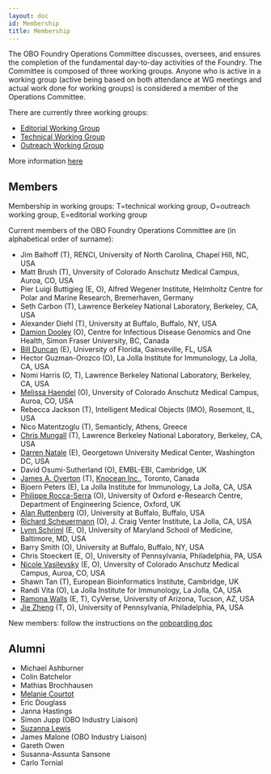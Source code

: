```yaml
---
layout: doc
id: Membership
title: Membership
---
```


The OBO Foundry Operations Committee discusses, oversees, and ensures the completion of the fundamental day-to-day activities of the Foundry. The Committee is composed of three working groups. Anyone who is active in a working group (active being based on both attendance at WG meetings and actual work done for working groups) is considered a member of the Operations Committee.

There are currently three working groups:

- [Editorial Working Group](EditorialWG.html)
- [Technical Working Group](TechnicalWG.html)
- [Outreach Working Group](OutreachWG.html)

More information [here](/docs/OperationsCommittee.html)

## Members

Membership in working groups: T=technical working group, O=outreach working group, E=editorial working group

Current members of the OBO Foundry Operations Committee are (in alphabetical order of surname):

- Jim Balhoff (T), RENCI, University of North Carolina, Chapel Hill, NC, USA
- Matt Brush (T), Unversity of Colorado Anschutz Medical Campus, Auroa, CO, USA
- Pier Luigi Buttigieg (E, O), Alfred Wegener Institute, Helmholtz Centre for Polar and Marine Research, Bremerhaven, Germany
- Seth Carbon (T), Lawrence Berkeley National Laboratory, Berkeley, CA, USA
- Alexander Diehl (T), University at Buffalo, Buffalo, NY, USA
- [Damion Dooley](https://orcid.org/0000-0002-8844-9165) (O), Centre for Infectious Disease Genomics and One Health, Simon Fraser University, BC, Canada
- [Bill Duncan](https://orcid.org/0000-0001-9625-1899) (E), University of Florida, Gainseville, FL, USA
- Hector Guzman-Orozco (O), La Jolla Institute for Immunology, La Jolla, CA, USA
- Nomi Harris (O, T), Lawrence Berkeley National Laboratory, Berkeley, CA, USA
- [Melissa Haendel](https://www.ohsu.edu/people/melissa-haendel/AFE044BDE8046E5D6FBDA51F448BDE2A) (O), Unversity of Colorado Anschutz Medical Campus, Auroa, CO, USA
- Rebecca Jackson (T), Intelligent Medical Objects (IMO), Rosemont, IL, USA
- Nico Matentzoglu (T), Semanticly, Athens, Greece
- [Chris Mungall](https://github.com/cmungall/) (T), Lawrence Berkeley National Laboratory, Berkeley, CA, USA
- [Darren Natale](http://pir.georgetown.edu/pirwww/aboutpir/natalebio.shtml) (E), Georgetown University Medical Center, Washington DC, USA
- David Osumi-Sutherland (O), EMBL-EBI, Cambridge, UK
- [James A. Overton](http://james.overton.ca) (T), [Knocean Inc.](http://knocean.com), Toronto, Canada
- Bjoern Peters (E), La Jolla Institute for Immunology, La Jolla, CA, USA
- [Philippe Rocca-Serra](https://eng.ox.ac.uk/people/philippe-rocca-serra/) (O), University of Oxford e-Research Centre, Department of Engineering Science, Oxford, UK
- [Alan Ruttenberg](http://sciencecommons.org/about/whoweare/ruttenberg/) (O), University at Buffalo, Buffalo, USA
- [Richard Scheuermann](https://www.jcvi.org/about/rscheuermann) (O), J. Craig Venter Institute, La Jolla, CA, USA
- [Lynn Schriml](http://www.medschool.umaryland.edu/profiles/Schriml-Lynn/) (E, O), University of Maryland School of Medicine, Baltimore, MD, USA
- Barry Smith (O), University at Buffalo, Buffalo, NY, USA
- Chris Stoeckert (E, O), University of Pennsylvania, Philadelphia, PA, USA
- [Nicole Vasilevsky](http://orcid.org/0000-0001-5208-3432) (E, O), Unversity of Colorado Anschutz Medical Campus, Auroa, CO, USA
- Shawn Tan (T), European Bioinformatics Institute, Cambridge, UK
- Randi Vita (O), La Jolla Institute for Immunology, La Jolla, CA, USA
- [Ramona Walls](http://www.cyverse.org/ramona-walls) (E, T), CyVerse, University of Arizona, Tucson, AZ, USA
- [Jie Zheng](http://cbil.upenn.edu/profile-staff_bio/39) (T, O), University of Pennsylvania, Philadelphia, PA, USA

New members: follow the instructions on the [onboarding doc](https://docs.google.com/document/d/1MKhNTjZjGx6Ls72dybIV2ajYtbqtwP7O4lwxN2v3RBA/edit#heading=h.10q6n5qc13dp)

## Alumni

- Michael Ashburner
- Colin Batchelor
- Mathias Brochhausen
- [Melanie Courtot](http://purl.org/net/mcourtot)
- Eric Douglass
- Janna Hastings
- Simon Jupp (OBO Industry Liaison)
- [Suzanna Lewis](https://github.com/selewis)
- James Malone (OBO Industry Liaison)
- Gareth Owen
- Susanna-Assunta Sansone
- Carlo Tornial
